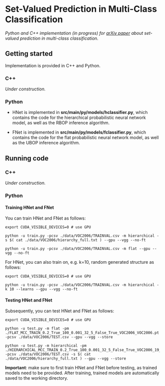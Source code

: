 # Set-Valued Prediction in Multi-Class Classification

*Python and C++ implementation (in progress) for [arXiv paper](https://arxiv.org/abs/1906.08129) about set-valued prediction in multi-class classification.*

## Getting started

Implementation is provided in C++ and Python.

### C++

*Under construction.*

### Python

* HNet is implemented in **src/main/py/models/hclassifier.py**, which contains the code for the hierarchical probabilistic neural network model, as well as the RBOP
inference algorithm. 

* FNet is implemented in **src/main/py/models/fclassifier.py**, which contains the 
code for the flat probabilistic neural network model, as well as the UBOP 
inference algorithm.

## Running code 

### C++

*Under construction.*

### Python

#### Training HNet and FNet

You can train HNet and FNet as follows:

```
export CUDA_VISIBLE_DEVICES=0 # use GPU

python -u train.py -pcsv ./data/VOC2006/TRAINVAL.csv -m hierarchical -s $( cat ./data/VOC2006/hierarchy_full.txt ) --gpu --vgg --no-ft 

python -u train.py -pcsv ./data/VOC2006/TRAINVAL.csv -m flat --gpu --vgg --no-ft 
```

For HNet, you can also train on, e.g. k=10, random generated structure as follows:

```
export CUDA_VISIBLE_DEVICES=0 # use GPU

python -u train.py -pcsv ./data/VOC2006/TRAINVAL.csv -m hierarchical -k 10 --learns --gpu --vgg --no-ft 
```


#### Testing HNet and FNet

Subsequently, you can test HNet and FNet as follows:

```
export CUDA_VISIBLE_DEVICES=0 # use GPU

python -u test.py -m flat -pm ./FLAT_MCC_TRAIN_0.2_True_100_0.001_32_5_False_True_VOC2006_VOC2006.pt -pcsv ./data/VOC2006/TEST.csv --gpu --vgg --store 

python -u test.py -m hierarchical -pm ./HIERARCHICAL_MCC_TRAIN_0.2_True_100_0.001_32_5_False_True_VOC2006_19_False_0_VOC2006.pt -pcsv ./data/VOC2006/TEST.csv -s $( cat ./data/VOC2006/hierarchy_full.txt ) --gpu --vgg --store 
```

**Important**: make sure to first train HNet and FNet before testing, as trained models need to be provided. After training, trained models are automatically saved to the working directory. 
